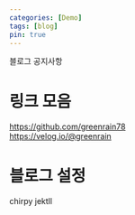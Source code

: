 ```yaml
---
categories: [Demo]
tags: [blog]
pin: true
---
```

블로그 공지사항

# 링크 모음
https://github.com/greenrain78  
https://velog.io/@greenrain

# 블로그 설정
chirpy jektll
